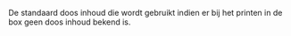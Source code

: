 De standaard doos inhoud die wordt gebruikt indien er bij het printen in de box geen doos inhoud bekend is.